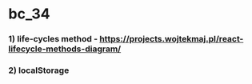 # bc_34

### 1) life-cycles method - https://projects.wojtekmaj.pl/react-lifecycle-methods-diagram/
### 2) localStorage